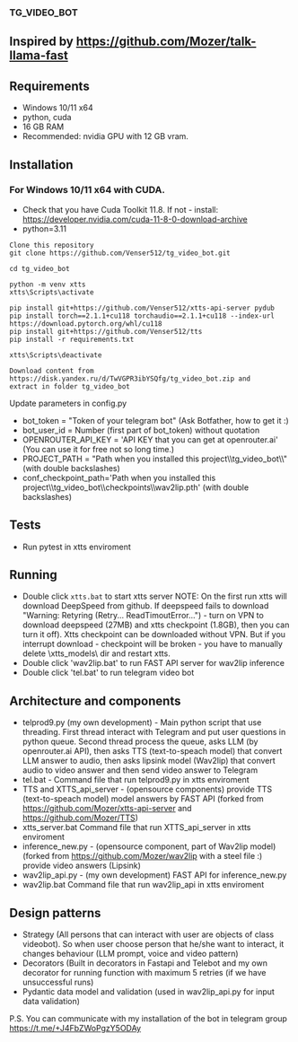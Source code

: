 ### TG_VIDEO_BOT 

## Inspired by https://github.com/Mozer/talk-llama-fast

## Requirements
- Windows 10/11 x64
- python, cuda
- 16 GB RAM
- Recommended: nvidia GPU with 12 GB vram.

## Installation
### For Windows 10/11 x64 with CUDA.
- Check that you have Cuda Toolkit 11.8. If not - install: https://developer.nvidia.com/cuda-11-8-0-download-archive
- python=3.11 

```
Clone this repository
git clone https://github.com/Venser512/tg_video_bot.git

cd tg_video_bot

python -m venv xtts
xtts\Scripts\activate

pip install git+https://github.com/Venser512/xtts-api-server pydub
pip install torch==2.1.1+cu118 torchaudio==2.1.1+cu118 --index-url https://download.pytorch.org/whl/cu118
pip install git+https://github.com/Venser512/tts
pip install -r requirements.txt

xtts\Scripts\deactivate

Download content from  https://disk.yandex.ru/d/TwVGPR3ibYSQfg/tg_video_bot.zip and
extract in folder tg_video_bot

```

Update parameters in config.py
- bot_token = "Token of your telegram bot" (Ask Botfather, how to get it :)
- bot_user_id = Number (first part of bot_token) without quotation
- OPENROUTER_API_KEY = 'API KEY that you can get at openrouter.ai' (You can use it for free not so long time.)
- PROJECT_PATH = "Path when you installed this project\\\\tg_video_bot\\\\" (with double backslashes)
- conf_checkpoint_path='Path when you installed this project\\\\tg_video_bot\\\\checkpoints\\\\wav2lip.pth' (with double backslashes)


## Tests
- Run pytest in xtts enviroment

## Running
- Double click `xtts.bat` to start xtts server  NOTE: On the first run xtts will download DeepSpeed from github. If deepspeed fails to download "Warning: Retyring (Retry... ReadTimoutError...") - turn on VPN to download deepspeed (27MB) and xtts checkpoint (1.8GB), then you can turn it off). Xtts checkpoint can be downloaded without VPN. But if you interrupt download - checkpoint will be broken - you have to manually delete \xtts_models\ dir and restart xtts.
- Double click 'wav2lip.bat' to run FAST API server for wav2lip inference
- Double click 'tel.bat' to run telegram video bot

## Architecture and components
- telprod9.py (my own development) - Main python script that use threading. First thread interact with Telegram and put user questions in python queue. Second thread process the queue, asks LLM (by openrouter.ai API),
  then asks TTS (text-to-speach model) that convert LLM answer to audio, then asks lipsink model (Wav2lip) that convert audio to video answer and then send video answer to Telegram
- tel.bat - Command file that run telprod9.py in xtts enviroment
- TTS and XTTS_api_server - (opensource components) provide TTS (text-to-speach model) model answers by FAST API (forked from https://github.com/Mozer/xtts-api-server and https://github.com/Mozer/TTS)
- xtts_server.bat Command file that run XTTS_api_server in xtts enviroment 
- inference_new.py - (opensource component, part of Wav2lip model) (forked from https://github.com/Mozer/wav2lip with a steel file :) provide video answers (Lipsink)
- wav2lip_api.py - (my own development) FAST API for inference_new.py
- wav2lip.bat Command file that run wav2lip_api in xtts enviroment

## Design patterns
- Strategy (All persons that can interact with user are objects of class videobot). So when user choose person that he/she want to interact, it changes behaviour (LLM prompt, voice and video pattern)
- Decorators (Built in decorators in Fastapi and Telebot and my own decorator for running function with maximum 5 retries (if we have unsuccessful runs)
- Pydantic data model and validation (used in wav2lip_api.py for input data validation)


P.S. You can communicate with my installation of the bot in telegram group https://t.me/+J4FbZWoPgzY5ODAy

